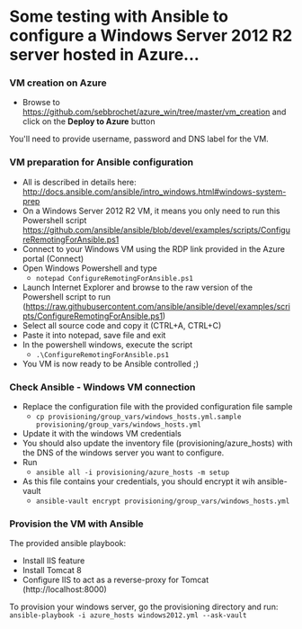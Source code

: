 # Some testing with Ansible to configure a Windows Server 2012 R2 server hosted in Azure...

### VM creation on Azure
* Browse to https://github.com/sebbrochet/azure_win/tree/master/vm_creation and click on the **Deploy to Azure** button

You'll need to provide username, password and DNS label for the VM.   

### VM preparation for Ansible configuration
* All is described in details here: http://docs.ansible.com/ansible/intro_windows.html#windows-system-prep 
* On a Windows Server 2012 R2 VM, it means you only need to run this Powershell script https://github.com/ansible/ansible/blob/devel/examples/scripts/ConfigureRemotingForAnsible.ps1
* Connect to your Windows VM using the RDP link provided in the Azure portal (Connect)
* Open Windows Powershell and type
  * `notepad ConfigureRemotingForAnsible.ps1`
* Launch Internet Explorer and browse to the raw version of the Powershell script to run (https://raw.githubusercontent.com/ansible/ansible/devel/examples/scripts/ConfigureRemotingForAnsible.ps1)
* Select all source code and copy it (CTRL+A, CTRL+C)
* Paste it into notepad, save file and exit
* In the powershell windows, execute the script
  * `.\ConfigureRemotingForAnsible.ps1`
* You VM is now ready to be Ansible controlled ;)

### Check Ansible - Windows VM connection
* Replace the configuration file with the provided configuration file sample 
  * `cp provisioning/group_vars/windows_hosts.yml.sample provisioning/group_vars/windows_hosts.yml`
* Update it with the windows VM credentials
* You should also update the inventory file (provisioning/azure_hosts) with the DNS of the windows server you want to configure.   
* Run
  * `ansible all -i provisioning/azure_hosts -m setup`
* As this file contains your credentials, you should encrypt it wih ansible-vault
  * `ansible-vault encrypt provisioning/group_vars/windows_hosts.yml`

### Provision the VM with Ansible
The provided ansible playbook:   
* Install IIS feature
* Install Tomcat 8
* Configure IIS to act as a reverse-proxy for Tomcat (http://localhost:8000)
   
To provision your windows server, go the provisioning directory and run:  
`ansible-playbook -i azure_hosts windows2012.yml --ask-vault`
